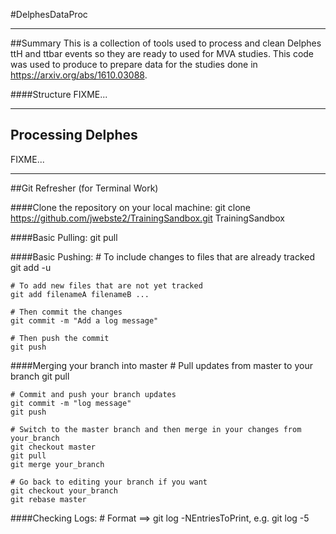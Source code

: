 #DelphesDataProc

***
##Summary
This is a collection of tools used to process and clean Delphes ttH and ttbar events so they are ready to used for MVA studies. This code was used to produce to prepare data for the studies done in https://arxiv.org/abs/1610.03088.

####Structure
FIXME...

***

## Processing Delphes
FIXME...

***
##Git Refresher (for Terminal Work)

####Clone the repository on your local machine:
    git clone https://github.com/jwebste2/TrainingSandbox.git TrainingSandbox

####Basic Pulling:
    git pull

####Basic Pushing:
    # To include changes to files that are already tracked
    git add -u

    # To add new files that are not yet tracked
    git add filenameA filenameB ...

    # Then commit the changes    
    git commit -m "Add a log message"

    # Then push the commit
    git push

####Merging your branch into master
    # Pull updates from master to your branch
    git pull

    # Commit and push your branch updates
    git commit -m "log message"
    git push

    # Switch to the master branch and then merge in your changes from your_branch
    git checkout master
    git pull
    git merge your_branch

    # Go back to editing your branch if you want
    git checkout your_branch
    git rebase master


####Checking Logs:
    # Format ==> git log -NEntriesToPrint, e.g.
    git log -5
